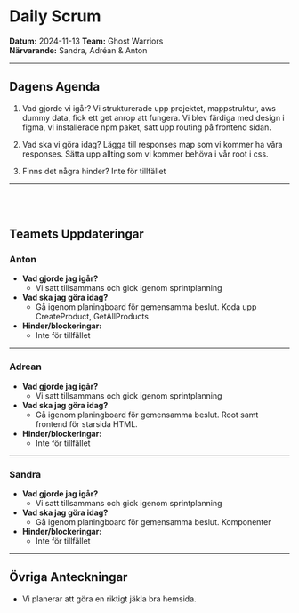# Daily Scrum

**Datum:** 2024-11-13
**Team:** Ghost Warriors  
**Närvarande:** Sandra, Adréan & Anton

---

## Dagens Agenda

1. Vad gjorde vi igår?
   Vi strukturerade upp projektet, mappstruktur, aws dummy data, fick ett get anrop att fungera.
   Vi blev färdiga med design i figma, vi installerade npm paket, satt upp routing på frontend sidan.

2. Vad ska vi göra idag?
   Lägga till responses map som vi kommer ha våra responses.
   Sätta upp allting som vi kommer behöva i vår root i css.

3. Finns det några hinder?
   Inte för tillfället

---

<br>
<br>

## Teamets Uppdateringar

### Anton

- **Vad gjorde jag igår?**
  - Vi satt tillsammans och gick igenom sprintplanning
- **Vad ska jag göra idag?**
  - Gå igenom planingboard för gemensamma beslut. Koda upp CreateProduct, GetAllProducts
- **Hinder/blockeringar:**
  - Inte för tillfället

---

### Adrean

- **Vad gjorde jag igår?**
  - Vi satt tillsammans och gick igenom sprintplanning
- **Vad ska jag göra idag?**
  - Gå igenom planingboard för gemensamma beslut. Root samt frontend för starsida HTML.
- **Hinder/blockeringar:**
  - Inte för tillfället

---

### Sandra

- **Vad gjorde jag igår?**
  - Vi satt tillsammans och gick igenom sprintplanning
- **Vad ska jag göra idag?**
  - Gå igenom planingboard för gemensamma beslut. Komponenter
- **Hinder/blockeringar:**
  - Inte för tillfället

---

## Övriga Anteckningar

- Vi planerar att göra en riktigt jäkla bra hemsida.

